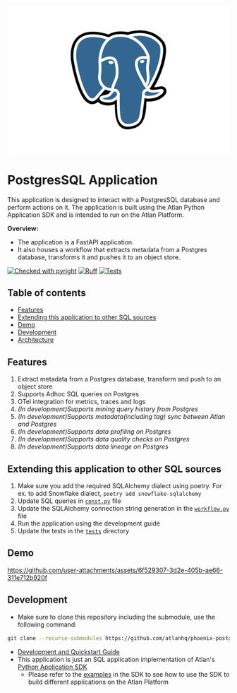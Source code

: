 ![PostgresSQL Logo](./docs/images/postgres_logo.svg) 
# PostgresSQL Application


This application is designed to interact with a PostgresSQL database and perform actions on it. The application is built using the Atlan Python Application SDK and is intended to run on the Atlan Platform.

**Overview:**
- The application is a FastAPI application.
- It also houses a workflow that extracts metadata from a Postgres database, transforms it and pushes it to an object store.

[![Checked with pyright](https://microsoft.github.io/pyright/img/pyright_badge.svg)](https://microsoft.github.io/pyright/)
[![Ruff](https://img.shields.io/endpoint?url=https://raw.githubusercontent.com/astral-sh/ruff/main/assets/badge/v2.json)](https://github.com/astral-sh/ruff)
[![Tests](https://github.com/atlanhq/phoenix-postgres-app/actions/workflows/unit-tests.yml/badge.svg)](https://github.com/atlanhq/phoenix-postgres-app/actions/workflows/unit-tests.yml)

## Table of contents
- [Features](#features)
- [Extending this application to other SQL sources](#extending-this-application-to-other-sql-sources)
- [Demo](#demo)
- [Development](#development)
- [Architecture](./docs/ARCHITECTURE.md)

## Features
1. Extract metadata from a Postgres database, transform and push to an object store
2. Supports Adhoc SQL queries on Postgres
3. OTel integration for metrics, traces and logs
4. _(In development)Supports mining query history from Postgres_
5. _(In development)Supports metadata(including tag) sync between Atlan and Postgres_
6. _(In development)Supports data profiling on Postgres_
7. _(In development)Supports data quality checks on Postgres_
8. _(In development)Supports data lineage on Postgres_


## Extending this application to other SQL sources
1. Make sure you add the required SQLAlchemy dialect using poetry. For ex. to add Snowflake dialect, `poetry add snowflake-sqlalchemy`
2. Update SQL queries in [`const.py`](app/const.py) file
3. Update the SQLAlchemy connection string generation in the [`workflow.py`](app/workflow.py) file
4. Run the application using the development guide
5. Update the tests in the [`tests`](tests) directory

## Demo

https://github.com/user-attachments/assets/6f529307-3d2e-405b-ae66-311e712b920f

## Development
- Make sure to clone this repository including the submodule, use the following command:
```bash
git clone --recurse-submodules https://github.com/atlanhq/phoenix-postgres-app.git
```
- [Development and Quickstart Guide](./docs/DEVELOPMENT.md)
- This application is just an SQL application implementation of Atlan's [Python Application SDK](https://github.com/atlanhq/application-sdk)
  - Please refer to the [examples](https://github.com/atlanhq/application-sdk/tree/main/examples) in the SDK to see how to use the SDK to build different applications on the Atlan Platform
